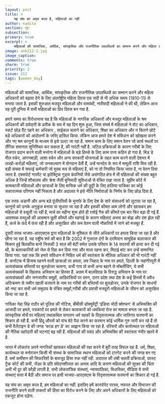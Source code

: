 ```yaml
---
layout: post
title: >
    यह संघ का अमृत काल है, महिलाओं का नहीं
author: nadita
section: मुद्दा
subsection:
primary: true
excerpt: >
    महिलाओं की सामाजिक, आर्थिक, सांस्कृतिक और राजनीतिक उपलब्धियों का सम्मान करने और महिला अधिकारों को बढ़ावा देने के लिए अंतर्राष्ट्रीय महिला दिवस एक सदी से भी अधिक समय (1910-11) से मनाया जाता है.
image: ank212-2.jpg
image_caption: 
comments: true
share: true
priority: 2
issue: 212
tags: [women_day]
---
```


महिलाओं की सामाजिक, आर्थिक, सांस्कृतिक और राजनीतिक उपलब्धियों का सम्मान करने और महिला अधिकारों को बढ़ावा देने के लिए अंतर्राष्ट्रीय महिला दिवस एक सदी से भी अधिक समय (1910-11) से मनाया जाता है. इसकी शुरुआत मजदूर महिलाओं और वामपंथी, नारीवादी महिलाओं ने की थी, लेकिन आज यह पूरी दुनिया में सभी महिलाओं का प्रिय दिवस बन गया है.

हमारे समय का विरोधाभास यह है कि महिलाओं के नागरिक अधिकारों और मजदूर महिलाओं के श्रम अधिकारों की दावेदारी के प्रतीक के रूप में यह दिन शुरू हुआ, जिस संघर्ष में महिलाओ ने वोट का अधिकार, स्कर्ट छोड़ पैंट पहने का अधिकार , साईकल चलाने का अधिकार, शिक्षा का अधिकार और न कितने छोटे बड़े अधिकारों को आंदोलनों के जरिए हासिल किया. लेकिन आज हमारे देश में संविधान को खोखला करने और नए श्रम कानूनों के माध्यम से इसे उल्टा जा रहा है. समान काम के लिए समान वेतन जो कार्य स्थलों पर लैंगिक समानता सुनिश्चित कर सकता है, की गारंटी नहीं है. जटिल प्रक्रियाओं के कारण गरीबों के लिए रोजगार प्रदान करने वाली मनरेगा में महिलाओं के बड़े हिस्से के लिए काम पाना कठिन हो गया है. मिड डे मील वर्कर, आंगनबाड़ी, आशा वर्कर और अन्य सरकारी योजनाओं के तहत काम करने वाली देशभर में लाखों-करोड़ों महिलाएं, जो जनकल्याण में योगदान देती हैं, उन्हें मानदेय के रूप में मामूली राशि मिल रही है. बड़ी संख्या में सफाई कर्मचारी जो मुख्य रूप से महिलाएं हैं, को ना तो नियमित किया जाता है, ना वेतन दिया जाता है. एक्सपोर्ट गारमेंट या इलेक्ट्रिक गुड्स कंपनियों जैसे असंगठित क्षेत्र में भी महिलाओं की संख्या बहुत अधिक है जिन्हें शौचालय और क्रेश जैसी बुनियादी सुविधाओं से वंचित रखा जाता है. सुप्रीम कोर्ट में कामकाजी महिलाओं और छात्राओं के लिए मासिक धर्म की छुट्टी के लिए हालिया याचिका का कोई सकारात्मक परिणाम नहीं निकला है और अदालत ने इसे नीति निर्माताओं के निर्णय के लिए छोड़ दिया है.

एक तरफ अडानी और अन्य बड़े पूंजीपतियों के मुनाफे के लिए देश के सारे संसाधनों को लुटाया जा रहा है, कानूनों को उनके अनुकूल बनाया या सुधारा जा रहा है और इसकी कीमत आम लोगों और खासकर हम महिलाओं से वसूली जा रही है, मार्च का महीना शुरू होते ही रसोई गैस की कीमतें एक बार फिर बढ़ा दी गई हैं. आवश्यक वस्तुओं की आसमान छूती कीमतें और महंगाई के कारण महिलाएं अभाव का बोझ और दंश झेल रही हैं, कर्ज के फंदे में फंस रही हैं और असुरक्षित और कम वेतन वाली नौकरियों में जाने को मजबूर हैं.

दूसरी तरफ भाजपा-आरएसएस द्वारा महिलाओं के मुश्किल से जीते अधिकारों पर हमला किया जा रहा है और छीना जा रहा है. यह राष्ट्रीय शर्म की बात है कि 2002 में गुजरात दंगों के दरमियान सामूहिक बलात्कार की शिकार हुई बिलकीस बानो जिसकी 3 साल की बेटी समेत उसके परिवार के 14 सदस्यों की हत्या कर दी गई थी, के बलात्कारियों को जेल से रिहा कर दिया गया और माला पहना कर, मिठाई बांट कर उन्हें सम्मानित किया गया. यहां तक कि हमारे संविधान में निहित धर्म की स्वतंत्रता के मौलिक अधिकार की भी गारंटी नहीं है. कर्नाटक में हिजाब पहनने वाली छात्राओं पर हमला, लव जिहाद के नाम पर हमले, दिल्ली के जहांगीरपुरी में अल्पसंख्यक बस्तियों पर बुलडोजर चलाना, कभी गाय तो कभी अन्य बहाने से मॉबलींचिंग, ये सभी अल्पसंख्यकों के खिलाफ अभियान का हिस्सा हैं. असम में बालविवाह के विरुद्ध अभियान के नाम पर अल्पसंख्यकों और जनजातीय समूहों, आदिवासियों पर दमन, उत्तर प्रदेश तथा देश के कई हिस्सों में अवैध अतिक्रमण से जमीन खाली करवाने के नाम पर गरीबों की बस्तियों पर बुलडोजर, उनके रोजगार के साधनों को नष्ट कर सभी  धर्म समुदाय के वंचित समूहों,गरीबों और प्रवासी मजदूरों-महिलाओं के जीवन को असुरक्षित किया जा रहा है.
   
गायिका नेहा सिंह राठौर को पुलिस की नोटिस, बीबीसी डॉक्युमेंट्री ‘इंडियाः मोदी क्वेश्चन’ से अभिव्यक्ति की आजादी पर हमले, पत्रकारों पर हमले से लेकर कलाकारों को धमकियां रोज का मामला बनता जा रहा है. सांस्कृतिक मोर्चे पर महिलाएं तथाकथित सनातन धर्म रक्षकों के पितृसत्तात्मक और जातिगत फरमानों का शिकार हो रही हैं. कभी हिंदू औरतों को पांच बेटे पैदा करने का फरमान कोई धार्मिक गुरु जारी कर रहे हैं तो कभी वैलेंटाइन डे की जगह ‘काऊ हग डे’ का आह्वान किया जा रहा है. परिसरों और कार्यस्थल पर महिलाओं की नैतिक पहरेदारी की घटनाएं बढ़ रही हैं. महिलाओं की पसंद और अभिव्यक्ति की स्वतंत्रता गंभीर खतरे में है.

भारत में लोकतंत्र अपने नागरिकों खासकर महिलाओं की रक्षा करने में बुरी तरह विफल रहा है. धर्म, शिक्षा, कार्यस्थल या मनोरंजन किसी भी संस्था के सामाजिक स्थान महिलाओं को टारगेट करने की जगह बन गए हैं. वर्मा कमीशन की सिफारिशों के बावजूद हिंसा रुक नहीं रही. अदालत की लंबी चलती प्रक्रियाओं, फास्ट ट्रैक कोर्ट की कमी, जेंडर के प्रति संवेदनशीलता का अभाव आदि के कारण महिलाओं की सुरक्षा की चिंता अभी भी दूर की कौड़ी लगती है. सभी लोकतांत्रिक संस्थाएं, न्यायपालिका, विधायिका, मीडिया ये सभी संस्थाएं सत्ता में बैठी और समाज पर हावी भाजपा-आरएसएस के पितृसत्तात्मक फरमानों का शिकार हो गई हैं.

यह संघ का अमृत काल है, हम महिलाओं का नहीं. इसलिए हमें कारपोरेट परस्त, नफरत और विभाजन की राजनीति करने वाली ताकतों की हिंसा का विरोध करने के लिए और अपने अधिकारों के लिए महिलाओं को एकजुट होना पड़ेगा.